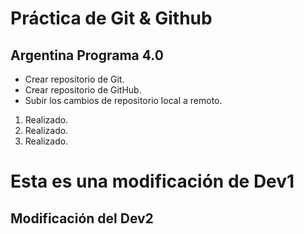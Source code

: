 # Práctica de Git & Github

## Argentina Programa 4.0

* Crear repositorio de Git.
* Crear repositorio de GitHub.
* Subir los cambios de repositorio local a remoto.

1. Realizado.
1. Realizado.
1. Realizado.

# Esta es una modificación de Dev1
## Modificación del Dev2
